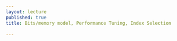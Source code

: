 ```yaml
---
layout: lecture
published: true
title: Bits/memory model, Performance Tuning, Index Selection

---
```


